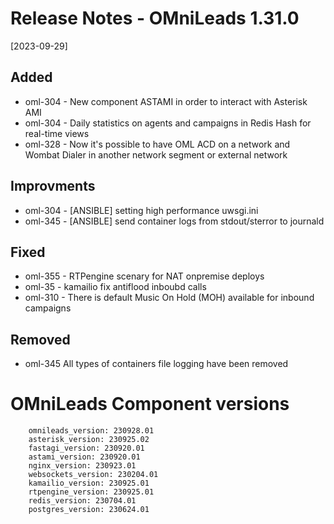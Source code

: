 # Release Notes - OMniLeads 1.31.0
[2023-09-29]

## Added

* oml-304 - New component ASTAMI in order to interact with Asterisk AMI
* oml-304 - Daily statistics on agents and campaigns in Redis Hash for real-time views
* oml-328 - Now it's possible to have OML ACD on a network and Wombat Dialer in another network segment or external network

## Improvments

* oml-304 - [ANSIBLE] setting high performance uwsgi.ini
* oml-345 - [ANSIBLE] send container logs from stdout/sterror to journald

## Fixed

* oml-355 - RTPengine scenary for NAT onpremise deploys
* oml-35 - kamailio fix antiflood inboubd calls 
* oml-310 - There is default Music On Hold (MOH) available for inbound campaigns

## Removed

* oml-345 All types of containers file logging have been removed

# OMniLeads Component versions

```
    omnileads_version: 230928.01
    asterisk_version: 230925.02
    fastagi_version: 230920.01
    astami_version: 230920.01
    nginx_version: 230923.01
    websockets_version: 230204.01
    kamailio_version: 230925.01
    rtpengine_version: 230925.01
    redis_version: 230704.01
    postgres_version: 230624.01
```
